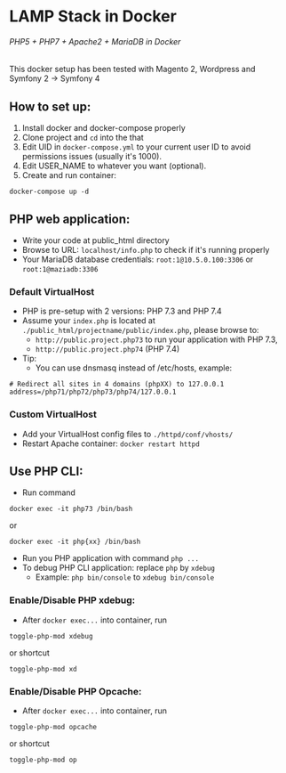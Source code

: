 # LAMP Stack in Docker
###### PHP5 + PHP7 + Apache2 + MariaDB in Docker
This docker setup has been tested with Magento 2, Wordpress and Symfony 2 -> Symfony 4

## How to set up:
1. Install docker and docker-compose properly
2. Clone project and `cd` into the that
3. Edit UID in `docker-compose.yml` to your current user ID to avoid permissions issues (usually it's 1000).
4. Edit USER_NAME to whatever you want (optional).
5. Create and run container:
```shell script
docker-compose up -d
```

## PHP web application:
- Write your code at public_html directory
- Browse to URL: `localhost/info.php` to check if it's running properly
- Your MariaDB database credentials: `root:1@10.5.0.100:3306` or `root:1@maziadb:3306`

### Default VirtualHost
- PHP is pre-setup with 2 versions: PHP 7.3 and PHP 7.4
- Assume your `index.php` is located at `./public_html/projectname/public/index.php`,
please browse to: 
  - `http://public.project.php73` to run your application with PHP 7.3,
  - `http://public.project.php74` (PHP 7.4)
- Tip:
  - You can use dnsmasq instead of /etc/hosts, example:
```
# Redirect all sites in 4 domains (phpXX) to 127.0.0.1
address=/php71/php72/php73/php74/127.0.0.1
```

### Custom VirtualHost
- Add your VirtualHost config files to `./httpd/conf/vhosts/`
- Restart Apache container: `docker restart httpd`

## Use PHP CLI:
- Run command
```shell script
docker exec -it php73 /bin/bash
``` 
or
```shell script
docker exec -it php{xx} /bin/bash
```
- Run you PHP application with command `php ...`
- To debug PHP CLI application: replace `php` by `xdebug`
  - Example: `php bin/console` to `xdebug bin/console`

### Enable/Disable PHP xdebug:
- After ```docker exec...``` into container, run
```shell script
toggle-php-mod xdebug
```
or shortcut
```shell script
toggle-php-mod xd
```

### Enable/Disable PHP Opcache:
- After ```docker exec...``` into container, run
```shell script
toggle-php-mod opcache
```
or shortcut
```shell script
toggle-php-mod op
```
